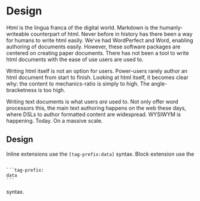 ﻿# Design

Html is the lingua franca of the digital world. Markdown is the humanly-writeable counterpart of html. Never before in history has there been a way for humans to write html easily. We've had WordPerfect and Word, enabling authoring of documents easily. However, these software packages are centered on creating paper documents. There has not been a tool to write html documents with the ease of use users are used to.

Writing html itself is not an option for users. Power-users rarely author an html document from start to finish. Looking at html itself, it becomes clear why: the content to mechanics-ratio is simply to high. The angle-bracketness is too high.

Writing text documents is what users *are* used to. Not only offer word processors this, the main text authoring happens on the web these days, where DSLs to author formatted content are widespread. WYSIWYM is happening. Today. On a massive scale. 

## Design
Inline extensions use the `[tag-prefix:data]` syntax. Block extension use the 

<code>
```tag-prefix:
data
```
</code>

syntax.

